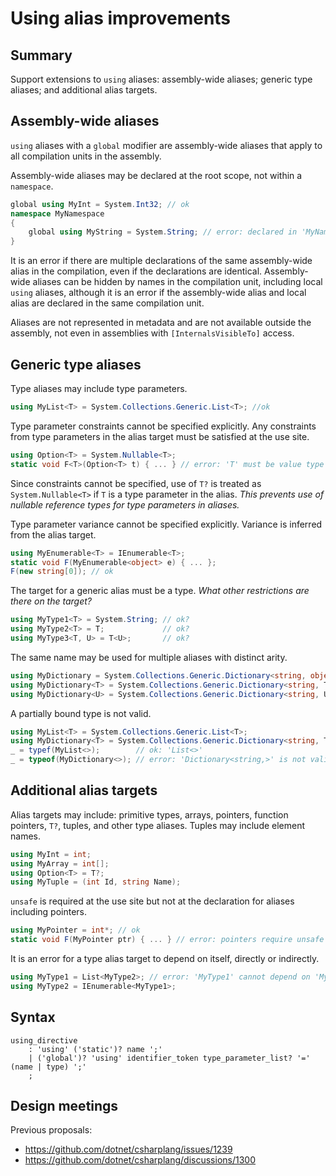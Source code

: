 ﻿# Using alias improvements

## Summary

Support extensions to `using` aliases: assembly-wide aliases; generic type aliases; and additional alias targets.

## Assembly-wide aliases

`using` aliases with a `global` modifier are assembly-wide aliases that apply to all compilation units in the assembly.

Assembly-wide aliases may be declared at the root scope, not within a `namespace`.
```C#
global using MyInt = System.Int32; // ok
namespace MyNamespace
{
    global using MyString = System.String; // error: declared in 'MyNamespace'
}
```
It is an error if there are multiple declarations of the same assembly-wide alias in the compilation, even if the declarations are identical.
Assembly-wide aliases can be hidden by names in the compilation unit, including local `using` aliases, although it is an error if the assembly-wide alias and local alias are declared in the same compilation unit.

Aliases are not represented in metadata and are not available outside the assembly, not even in assemblies with `[InternalsVisibleTo]` access.

## Generic type aliases

Type aliases may include type parameters.
```C#
using MyList<T> = System.Collections.Generic.List<T>; //ok
```

Type parameter constraints cannot be specified explicitly. Any constraints from type parameters in the alias target must be satisfied at the use site.
```C#
using Option<T> = System.Nullable<T>;
static void F<T>(Option<T> t) { ... } // error: 'T' must be value type in 'Nullable<T>'
```

Since constraints cannot be specified, use of `T?` is treated as `System.Nullable<T>` if `T` is a type parameter in the alias. _This prevents use of nullable reference types for type parameters in aliases._

Type parameter variance cannot be specified explicitly. Variance is inferred from the alias target.
```C#
using MyEnumerable<T> = IEnumerable<T>;
static void F(MyEnumerable<object> e) { ... };
F(new string[0]); // ok
```

The target for a generic alias must be a type. _What other restrictions are there on the target?_
```C#
using MyType1<T> = System.String; // ok?
using MyType2<T> = T;             // ok?
using MyType3<T, U> = T<U>;       // ok?
```

The same name may be used for multiple aliases with distinct arity.
```C#
using MyDictionary = System.Collections.Generic.Dictionary<string, object>;
using MyDictionary<T> = System.Collections.Generic.Dictionary<string, T>; // ok
using MyDictionary<U> = System.Collections.Generic.Dictionary<string, U>; // error: 'MyDictionary<>' already defined
```

A partially bound type is not valid.
```C#
using MyList<T> = System.Collections.Generic.List<T>;
using MyDictionary<T> = System.Collections.Generic.Dictionary<string, T>;
_ = typef(MyList<>);        // ok: 'List<>'
_ = typeof(MyDictionary<>); // error: 'Dictionary<string,>' is not valid
```

## Additional alias targets

Alias targets may include: primitive types, arrays, pointers, function pointers, `T?`, tuples, and other type aliases.
Tuples may include element names.
```C#
using MyInt = int;
using MyArray = int[];
using Option<T> = T?;
using MyTuple = (int Id, string Name);
```

`unsafe` is required at the use site but not at the declaration for aliases including pointers.
```C#
using MyPointer = int*; // ok
static void F(MyPointer ptr) { ... } // error: pointers require unsafe context
```

It is an error for a type alias target to depend on itself, directly or indirectly.
```C#
using MyType1 = List<MyType2>; // error: 'MyType1' cannot depend on 'MyType1'
using MyType2 = IEnumerable<MyType1>;
```

## Syntax

```antlr
using_directive
    : 'using' ('static')? name ';'
    | ('global')? 'using' identifier_token type_parameter_list? '=' (name | type) ';'
    ;
```

## Design meetings

Previous proposals:
- https://github.com/dotnet/csharplang/issues/1239
- https://github.com/dotnet/csharplang/discussions/1300
